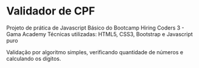# Validador de CPF

Projeto de prática de Javascript Básico do Bootcamp Hiring Coders 3 - Gama Academy
Técnicas utilizadas: HTML5, CSS3, Bootstrap e Javascript puro

Validação por algoritmo simples, verificando quantidade de números e calculando os dígitos.
